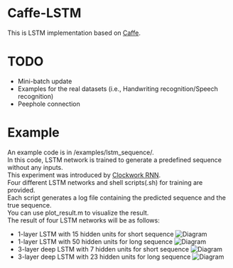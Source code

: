 # Caffe-LSTM
This is LSTM implementation based on [Caffe](http://caffe.berkeleyvision.org). <br />

# TODO
  * Mini-batch update
  * Examples for the real datasets (i.e., Handwriting recognition/Speech recognition)
  * Peephole connection

# Example
An example code is in /examples/lstm_sequence/. <br />
In this code, LSTM network is trained to generate a predefined sequence without any inputs. <br />
This experiment was introduced by [Clockwork RNN](http://jmlr.org/proceedings/papers/v32/koutnik14.pdf). <br />
Four different LSTM networks and shell scripts(.sh) for training are provided. <br />
Each script generates a log file containing the predicted sequence and the true sequence. <br />
You can use plot_result.m to visualize the result. <br />
The result of four LSTM networks will be as follows:
  * 1-layer LSTM with 15 hidden units for short sequence
![Diagram](https://raw.githubusercontent.com/junhyukoh/caffe-lstm/master/examples/lstm_sequence/lstm-320-b320-h15.png)
  * 1-layer LSTM with 50 hidden units for long sequence
![Diagram](https://raw.githubusercontent.com/junhyukoh/caffe-lstm/master/examples/lstm_sequence/lstm-960-b320-h50.png)
  * 3-layer deep LSTM with 7 hidden units for short sequence
![Diagram](https://raw.githubusercontent.com/junhyukoh/caffe-lstm/master/examples/lstm_sequence/deep-lstm-320-b320-h7.png)
  * 3-layer deep LSTM with 23 hidden units for long sequence
![Diagram](https://raw.githubusercontent.com/junhyukoh/caffe-lstm/master/examples/lstm_sequence/deep-lstm-960-b320-h23.png)
